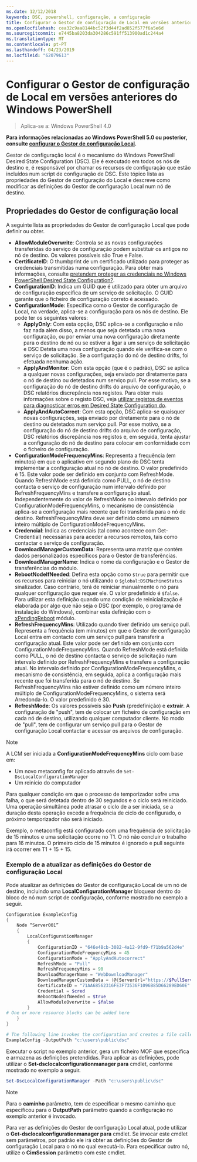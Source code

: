 ```yaml
---
ms.date: 12/12/2018
keywords: DSC, powershell, configuração, a configuração
title: Configurar o Gestor de configuração de Local em versões anteriores do Windows PowerShell
ms.openlocfilehash: cea32c9aa8144bc52f3d44f2ad852f577f6a5e6d
ms.sourcegitcommit: e7445ba8203da304286c591ff513900ad1c244a4
ms.translationtype: MT
ms.contentlocale: pt-PT
ms.lasthandoff: 04/23/2019
ms.locfileid: "62079613"
---
```

# <a name="configuring-the-local-configuration-manager-in-previous-versions-of-windows-powershell"></a>Configurar o Gestor de configuração de Local em versões anteriores do Windows PowerShell

>Aplica-se a: Windows PowerShell 4.0

**Para informações relacionadas ao Windows PowerShell 5.0 ou posterior, consulte [configurar o Gestor de configuração Local](metaConfig.md).**

Gestor de configuração local é o mecanismo do Windows PowerShell Desired State Configuration (DSC).
Ele é executado em todos os nós de destino e, é responsável por chamar os recursos de configuração que estão incluídos num script de configuração de DSC.
Este tópico lista as propriedades do Gestor de configuração do Local e descreve como modificar as definições do Gestor de configuração Local num nó de destino.

## <a name="local-configuration-manager-properties"></a>Propriedades do Gestor de configuração local

A seguinte lista as propriedades do Gestor de configuração Local que pode definir ou obter.

- **AllowModuleOverwrite**: Controla se as novas configurações transferidas do serviço de configuração podem substituir os antigos no nó de destino. Os valores possíveis são True e False.
- **CertificateID**: O thumbprint de um certificado utilizado para proteger as credenciais transmitidas numa configuração. Para obter mais informações, consulte [pretendem proteger as credenciais no Windows PowerShell Desired State Configuration?](https://blogs.msdn.microsoft.com/powershell/2014/01/31/want-to-secure-credentials-in-windows-powershell-desired-state-configuration/).
- **ConfigurationID**: Indica um GUID que é utilizado para obter um arquivo de configuração específica de um serviço de solicitação. O GUID garante que o ficheiro de configuração correto é acessado.
- **ConfigurationMode**: Especifica como o Gestor de configuração de Local, na verdade, aplica-se a configuração para os nós de destino. Ele pode ter os seguintes valores:
  - **ApplyOnly**: Com esta opção, DSC aplica-se a configuração e não faz nada além disso, a menos que seja detetada uma nova configuração, ou por enviar uma nova configuração diretamente para o destino de nó ou se estiver a ligar a um serviço de solicitação e DSC Deteta uma nova configuração quando ele verifica-se com o serviço de solicitação. Se a configuração do nó de destino drifts, foi efetuada nenhuma ação.
  - **ApplyAndMonitor**: Com esta opção (que é o padrão), DSC se aplica a qualquer novas configurações, seja enviado por diretamente para o nó de destino ou detetados num serviço pull. Por esse motivo, se a configuração do nó de destino drifts do arquivo de configuração, o DSC relatórios discrepância nos registos. Para obter mais informações sobre o registo DSC, veja [utilizar registos de eventos para diagnosticar erros em Desired State Configuration do](http://blogs.msdn.com/b/powershell/archive/2014/01/03/using-event-logs-to-diagnose-errors-in-desired-state-configuration.aspx).
  - **ApplyAndAutoCorrect**: Com esta opção, DSC aplica-se quaisquer novas configurações, seja enviado por diretamente para o nó de destino ou detetados num serviço pull. Por esse motivo, se a configuração do nó de destino drifts do arquivo de configuração, DSC relatórios discrepância nos registos e, em seguida, tenta ajustar a configuração do nó de destino para colocar em conformidade com o ficheiro de configuração.
- **ConfigurationModeFrequencyMins**: Representa a frequência (em minutos) em que o aplicativo em segundo plano do DSC tenta implementar a configuração atual no nó de destino. O valor predefinido é 15. Este valor pode ser definido em conjunto com RefreshMode. Quando RefreshMode está definida como PULL, o nó de destino contacta o serviço de configuração num intervalo definido por RefreshFrequencyMins e transfere a configuração atual. Independentemente do valor de RefreshMode no intervalo definido por ConfigurationModeFrequencyMins, o mecanismo de consistência aplica-se a configuração mais recente que foi transferida para o nó de destino. RefreshFrequencyMins deve ser definido como um número inteiro múltiplo de ConfigurationModeFrequencyMins.
- **Credencial**: Indica as credenciais (tal como acontece com Get-Credential) necessárias para aceder a recursos remotos, tais como contactar o serviço de configuração.
- **DownloadManagerCustomData**: Representa uma matriz que contém dados personalizados específicos para o Gestor de transferências.
- **DownloadManagerName**: Indica o nome da configuração e o Gestor de transferências do módulo.
- **RebootNodeIfNeeded**: Defina esta opção como `$true` para permitir que os recursos para reiniciar o nó utilizando o `$global:DSCMachineStatus` sinalizador. Caso contrário, terá de reiniciar manualmente o nó para qualquer configuração que requer ele. O valor predefinido é `$false`. Para utilizar esta definição quando uma condição de reinicialização é elaborada por algo que não seja o DSC (por exemplo, o programa de instalação do Windows), combinar esta definição com o [xPendingReboot](https://github.com/powershell/xpendingreboot) módulo.
- **RefreshFrequencyMins**: Utilizado quando tiver definido um serviço pull. Representa a frequência (em minutos) em que o Gestor de configuração Local entra em contacto com um serviço pull para transferir a configuração atual. Este valor pode ser definido em conjunto com ConfigurationModeFrequencyMins. Quando RefreshMode está definida como PULL, o nó de destino contacta o serviço de solicitação num intervalo definido por RefreshFrequencyMins e transfere a configuração atual. No intervalo definido por ConfigurationModeFrequencyMins, o mecanismo de consistência, em seguida, aplica a configuração mais recente que foi transferida para o nó de destino. Se RefreshFrequencyMins não estiver definido como um número inteiro múltiplo de ConfigurationModeFrequencyMins, o sistema será Arredonda-lo. O valor predefinido é 30.
- **RefreshMode**: Os valores possíveis são **Push** (predefinição) e **extrair**. A configuração de "push", tem de colocar um ficheiro de configuração em cada nó de destino, utilizando qualquer computador cliente. No modo de "pull", tem de configurar um serviço pull para o Gestor de configuração Local contactar e acessar os arquivos de configuração.

> [!NOTE]
> A LCM ser iniciada a **ConfigurationModeFrequencyMins** ciclo com base em:
>
> - Um novo metaconfig for aplicado através de `Set-DscLocalConfigurationManager`
> - Um reinício do computador
>
> Para qualquer condição em que o processo de temporizador sofre uma falha, o que será detetada dentro de 30 segundos e o ciclo será reiniciado.
> Uma operação simultânea pode atrasar o ciclo de a ser iniciada, se a duração desta operação excede a frequência de ciclo de configurado, o próximo temporizador não será iniciado.
>
> Exemplo, o metaconfig está configurado com uma frequência de solicitação de 15 minutos e uma solicitação ocorre no T1.  O nó não concluir o trabalho para 16 minutos.  O primeiro ciclo de 15 minutos é ignorado e pull seguinte irá ocorrer em T1 + 15 + 15.

### <a name="example-of-updating-local-configuration-manager-settings"></a>Exemplo de a atualizar as definições do Gestor de configuração Local

Pode atualizar as definições do Gestor de configuração Local de um nó de destino, incluindo uma **LocalConfigurationManager** bloquear dentro do bloco de nó num script de configuração, conforme mostrado no exemplo a seguir.

```powershell
Configuration ExampleConfig
{
    Node “Server001”
    {
        LocalConfigurationManager
        {
            ConfigurationID = "646e48cb-3082-4a12-9fd9-f71b9a562d4e"
            ConfigurationModeFrequencyMins = 45
            ConfigurationMode = "ApplyAndAutocorrect"
            RefreshMode = "Pull"
            RefreshFrequencyMins = 90
            DownloadManagerName = "WebDownloadManager"
            DownloadManagerCustomData = (@{ServerUrl="https://$PullService/psdscpullserver.svc"})
            CertificateID = "71AA68562316FE3F73536F1096B85D66289ED60E"
            Credential = $cred
            RebootNodeIfNeeded = $true
            AllowModuleOverwrite = $false
        }
# One or more resource blocks can be added here
    }
}

# The following line invokes the configuration and creates a file called Server001.meta.mof at the specified path
ExampleConfig -OutputPath "c:\users\public\dsc"
```

Executar o script no exemplo anterior, gera um ficheiro MOF que especifica e armazena as definições pretendidas.
Para aplicar as definições, pode utilizar o **Set-dsclocalconfigurationmanager para** cmdlet, conforme mostrado no exemplo a seguir.

```powershell
Set-DscLocalConfigurationManager -Path "c:\users\public\dsc"
```

> [!NOTE]
> Para o **caminho** parâmetro, tem de especificar o mesmo caminho que especificou para o **OutputPath** parâmetro quando a configuração no exemplo anterior é invocado.

Para ver as definições do Gestor de configuração Local atual, pode utilizar o **Get-dsclocalconfigurationmanager para** cmdlet.
Se invocar este cmdlet sem parâmetros, por padrão ele irá obter as definições do Gestor de configuração Local para o nó no qual executá-lo.
Para especificar outro nó, utilize o **CimSession** parâmetro com este cmdlet.
